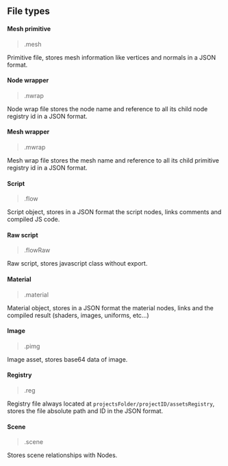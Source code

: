 ## File types

#### Mesh primitive
> .mesh

Primitive file, stores mesh information like vertices and normals in a JSON format.

#### Node wrapper 
> .nwrap

Node wrap file stores the node name and reference to all its child node registry id in a JSON format.

#### Mesh wrapper
> .mwrap

Mesh wrap file stores the mesh name and reference to all its child primitive registry id in a JSON format.

#### Script 
> .flow

Script object, stores in a JSON format the script nodes, links comments and compiled JS code.

#### Raw script 
> .flowRaw

Raw script, stores javascript class without export.

#### Material
> .material

Material object, stores in a JSON format the material nodes, links and the compiled result (shaders, images, uniforms, etc...)
#### Image 
> .pimg

Image asset, stores base64 data of image.

#### Registry
> .reg

Registry file always located at `projectsFolder/projectID/assetsRegistry`, stores the file absolute path and ID in the JSON format.



#### Scene
> .scene

Stores scene relationships with Nodes.

